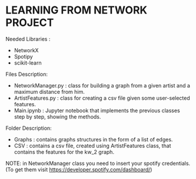 <h1> LEARNING FROM NETWORK PROJECT </h1>

Needed Libraries : 
- NetworkX
- Spotipy
- scikit-learn

Files Description:
- NetworkManager.py : class for building a graph from a given artist and a maximum distance from him.
- ArtistFeatures.py : class for creating a csv file given some user-selected features.
- Main.ipynb : Jupyter notebook that implements the previous classes step by step, showing the methods.

Folder Description:
- Graphs : contains graphs structures in the form of a list of edges.
- CSV : contains a csv file, created using ArtistFeatures class, that contains the features for the kw_2 graph.

NOTE: in NetworkManager class you need to insert your spotify credentials. (To get them visit https://developer.spotify.com/dashboard/)
